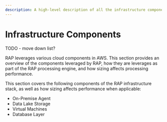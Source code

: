 ```yaml
---
description: A high-level description of all the infrastructure components powering RAP.
---
```


# Infrastructure Components

TODO - move down list?

RAP leverages various cloud components in AWS.  This section provides an overview of the components leveraged by RAP, how they are leverages as part of the RAP processing engine, and how sizing affects processing performance.

This section covers the following components of the RAP infrastructure stack, as well as how sizing affects performance when applicable:

* On-Premise Agent
* Data Lake Storage
* Virtual Machines
* Database Layer

